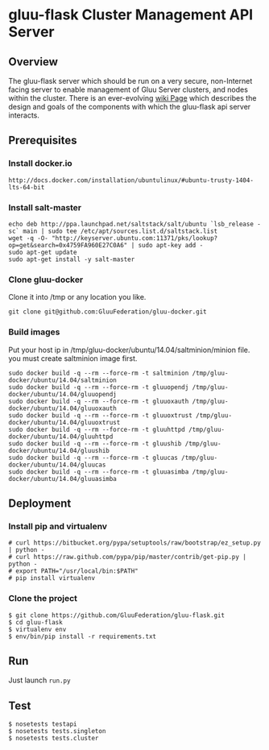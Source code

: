 # gluu-flask Cluster Management API Server

## Overview

The gluu-flask server which should be run on a very secure, non-Internet facing
server to enable management of Gluu Server clusters, and nodes within the cluster.
There is an ever-evolving [wiki Page](http://www.gluu.co/gluu_salt) which describes
the design and goals of the components with which the gluu-flask api server interacts.

## Prerequisites

### Install docker.io

```
http://docs.docker.com/installation/ubuntulinux/#ubuntu-trusty-1404-lts-64-bit
```

### Install salt-master

```
echo deb http://ppa.launchpad.net/saltstack/salt/ubuntu `lsb_release -sc` main | sudo tee /etc/apt/sources.list.d/saltstack.list
wget -q -O- "http://keyserver.ubuntu.com:11371/pks/lookup?op=get&search=0x4759FA960E27C0A6" | sudo apt-key add -
sudo apt-get update
sudo apt-get install -y salt-master
```

### Clone gluu-docker
Clone it into /tmp or any location you like.
```
git clone git@github.com:GluuFederation/gluu-docker.git
```

### Build images
Put your host ip in /tmp/gluu-docker/ubuntu/14.04/saltminion/minion file.
you must create saltminion image first.

```
sudo docker build -q --rm --force-rm -t saltminion /tmp/gluu-docker/ubuntu/14.04/saltminion
sudo docker build -q --rm --force-rm -t gluuopendj /tmp/gluu-docker/ubuntu/14.04/gluuopendj
sudo docker build -q --rm --force-rm -t gluuoxauth /tmp/gluu-docker/ubuntu/14.04/gluuoxauth
sudo docker build -q --rm --force-rm -t gluuoxtrust /tmp/gluu-docker/ubuntu/14.04/gluuoxtrust
sudo docker build -q --rm --force-rm -t gluuhttpd /tmp/gluu-docker/ubuntu/14.04/gluuhttpd
sudo docker build -q --rm --force-rm -t gluushib /tmp/gluu-docker/ubuntu/14.04/gluushib
sudo docker build -q --rm --force-rm -t gluucas /tmp/gluu-docker/ubuntu/14.04/gluucas
sudo docker build -q --rm --force-rm -t gluuasimba /tmp/gluu-docker/ubuntu/14.04/gluuasimba
```

## Deployment

### Install pip and virtualenv

```
# curl https://bitbucket.org/pypa/setuptools/raw/bootstrap/ez_setup.py | python -
# curl https://raw.github.com/pypa/pip/master/contrib/get-pip.py | python -
# export PATH="/usr/local/bin:$PATH"
# pip install virtualenv

```
### Clone the project 

```
$ git clone https://github.com/GluuFederation/gluu-flask.git
$ cd gluu-flask
$ virtualenv env
$ env/bin/pip install -r requirements.txt

```

## Run
Just launch `run.py`

## Test
```
$ nosetests testapi
$ nosetests tests.singleton
$ nosetests tests.cluster
```
